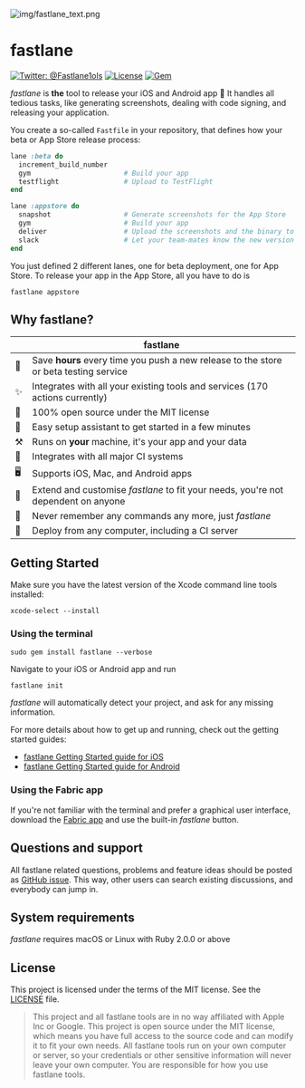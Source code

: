![img/fastlane_text.png](img/fastlane_text.png)

fastlane
============

[![Twitter: @Fastlane1ols](https://img.shields.io/badge/contact-@FastlaneTools-blue.svg?style=flat)](https://twitter.com/FastlaneTools)
[![License](https://img.shields.io/badge/license-MIT-green.svg?style=flat)](https://github.com/fastlane/fastlane/blob/master/LICENSE)
[![Gem](https://img.shields.io/gem/v/fastlane.svg?style=flat)](http://rubygems.org/gems/fastlane)

_fastlane_ is **the** tool to release your iOS and Android app 🚀 It handles all tedious tasks, like generating screenshots, dealing with code signing, and releasing your application.

You create a so-called `Fastfile` in your repository, that defines how your beta or App Store release process:

```ruby
lane :beta do
  increment_build_number
  gym                       # Build your app
  testflight                # Upload to TestFlight
end

lane :appstore do
  snapshot                  # Generate screenshots for the App Store
  gym                       # Build your app
  deliver                   # Upload the screenshots and the binary to iTunes
  slack                     # Let your team-mates know the new version is live
end
```

You just defined 2 different lanes, one for beta deployment, one for App Store. To release your app in the App Store, all you have to do is

```no-highlight
fastlane appstore
```

## Why fastlane?

|              | fastlane
-------------- | ----------
🚀 | Save **hours** every time you push a new release to the store or beta testing service
✨ | Integrates with all your existing tools and services (170 actions currently)
📖 | 100% open source under the MIT license
🎩 | Easy setup assistant to get started in a few minutes
⚒ | Runs on **your** machine, it's your app and your data
👻 | Integrates with all major CI systems
🖥 | Supports iOS, Mac, and Android apps
🔧 | Extend and customise _fastlane_ to fit your needs, you're not dependent on anyone
💭 | Never remember any commands any more, just _fastlane_
🚢 | Deploy from any computer, including a CI server

## Getting Started

Make sure you have the latest version of the Xcode command line tools installed:

```no-highlight
xcode-select --install
```

### Using the terminal

```no-highlight
sudo gem install fastlane --verbose
```

Navigate to your iOS or Android app and run

```no-highlight
fastlane init
```

_fastlane_ will automatically detect your project, and ask for any missing information.

For more details about how to get up and running, check out the getting started guides:

- [fastlane Getting Started guide for iOS](getting-started/ios/setup.md)
- [fastlane Getting Started guide for Android](getting-started/android/setup.md)

### Using the Fabric app

If you're not familiar with the terminal and prefer a graphical user interface, download the [Fabric app](https://get.fabric.io/) and use the built-in _fastlane_ button.

## Questions and support

All fastlane related questions, problems and feature ideas should be posted as [GitHub issue](https://github.com/fastlane/fastlane/issues/new). This way, other users can search existing discussions, and everybody can jump in.

## System requirements

_fastlane_ requires macOS or Linux with Ruby 2.0.0 or above

## License

This project is licensed under the terms of the MIT license. See the [LICENSE](LICENSE) file.

> This project and all fastlane tools are in no way affiliated with Apple Inc or Google. This project is open source under the MIT license, which means you have full access to the source code and can modify it to fit your own needs. All fastlane tools run on your own computer or server, so your credentials or other sensitive information will never leave your own computer. You are responsible for how you use fastlane tools.
